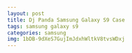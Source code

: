 ```yaml
---
layout: post
title: Dj Panda Samsung Galaxy S9 Case
tags: samsung galaxy s9
categories: samsung
img: 1bDB-9dXeS7GujImJdxhWltkV8tvsWDxj
---
```

